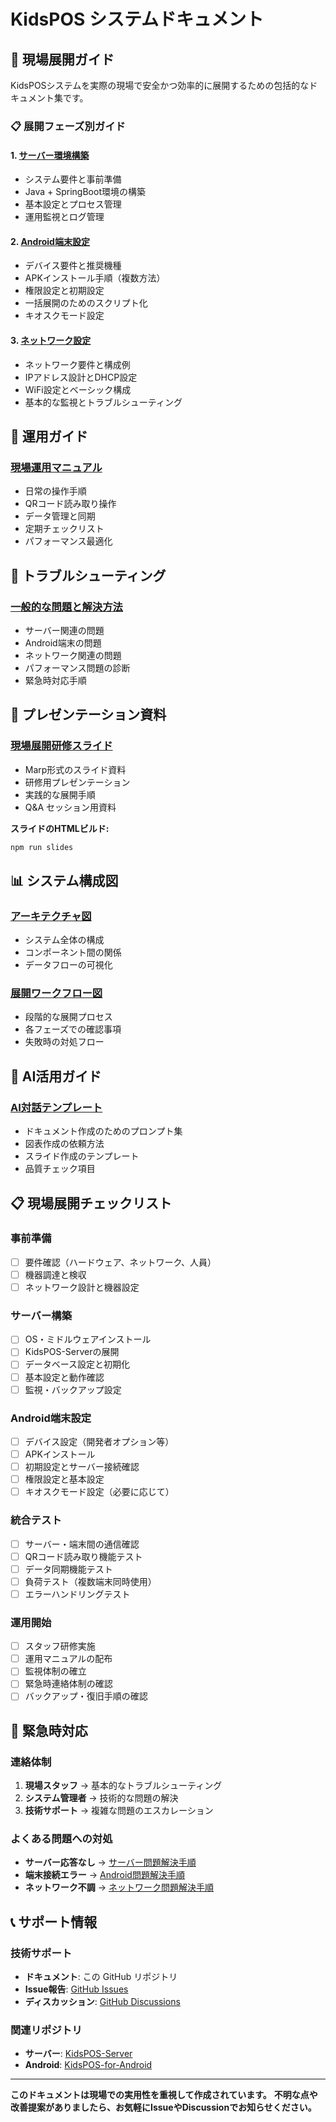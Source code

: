 # KidsPOS システムドキュメント

## 🚀 現場展開ガイド

KidsPOSシステムを実際の現場で安全かつ効率的に展開するための包括的なドキュメント集です。

### 📋 展開フェーズ別ガイド

#### 1. [サーバー環境構築](deployment/server-setup.md)
- システム要件と事前準備
- Java + SpringBoot環境の構築
- 基本設定とプロセス管理
- 運用監視とログ管理

#### 2. [Android端末設定](deployment/android-setup.md)
- デバイス要件と推奨機種
- APKインストール手順（複数方法）
- 権限設定と初期設定
- 一括展開のためのスクリプト化
- キオスクモード設定

#### 3. [ネットワーク設定](deployment/network-configuration.md)
- ネットワーク要件と構成例
- IPアドレス設計とDHCP設定
- WiFi設定とベーシック構成
- 基本的な監視とトラブルシューティング

## 📖 運用ガイド

### [現場運用マニュアル](user-guide/field-operations.md)
- 日常の操作手順
- QRコード読み取り操作
- データ管理と同期
- 定期チェックリスト
- パフォーマンス最適化

## 🔧 トラブルシューティング

### [一般的な問題と解決方法](troubleshooting/common-issues.md)
- サーバー関連の問題
- Android端末の問題  
- ネットワーク関連の問題
- パフォーマンス問題の診断
- 緊急時対応手順

## 🎯 プレゼンテーション資料

### [現場展開研修スライド](../slides/deployment-training.md)
- Marp形式のスライド資料
- 研修用プレゼンテーション
- 実践的な展開手順
- Q&A セッション用資料

**スライドのHTMLビルド:**
```bash
npm run slides
```

## 📊 システム構成図

### [アーキテクチャ図](../diagrams/system-architecture.svg)
- システム全体の構成
- コンポーネント間の関係
- データフローの可視化

### [展開ワークフロー図](../diagrams/deployment-workflow.svg)
- 段階的な展開プロセス
- 各フェーズでの確認事項
- 失敗時の対処フロー

## 🤖 AI活用ガイド

### [AI対話テンプレート](../templates/ai-conversation-templates.md)
- ドキュメント作成のためのプロンプト集
- 図表作成の依頼方法
- スライド作成のテンプレート
- 品質チェック項目

## 📋 現場展開チェックリスト

### 事前準備
- [ ] 要件確認（ハードウェア、ネットワーク、人員）
- [ ] 機器調達と検収
- [ ] ネットワーク設計と機器設定

### サーバー構築
- [ ] OS・ミドルウェアインストール
- [ ] KidsPOS-Serverの展開
- [ ] データベース設定と初期化
- [ ] 基本設定と動作確認
- [ ] 監視・バックアップ設定

### Android端末設定
- [ ] デバイス設定（開発者オプション等）
- [ ] APKインストール
- [ ] 初期設定とサーバー接続確認
- [ ] 権限設定と基本設定
- [ ] キオスクモード設定（必要に応じて）

### 統合テスト
- [ ] サーバー・端末間の通信確認
- [ ] QRコード読み取り機能テスト
- [ ] データ同期機能テスト
- [ ] 負荷テスト（複数端末同時使用）
- [ ] エラーハンドリングテスト

### 運用開始
- [ ] スタッフ研修実施
- [ ] 運用マニュアルの配布
- [ ] 監視体制の確立
- [ ] 緊急時連絡体制の確認
- [ ] バックアップ・復旧手順の確認

## 🚨 緊急時対応

### 連絡体制
1. **現場スタッフ** → 基本的なトラブルシューティング
2. **システム管理者** → 技術的な問題の解決
3. **技術サポート** → 複雑な問題のエスカレーション

### よくある問題への対処
- **サーバー応答なし** → [サーバー問題解決手順](troubleshooting/common-issues.md#サーバー関連の問題)
- **端末接続エラー** → [Android問題解決手順](troubleshooting/common-issues.md#android端末関連の問題)
- **ネットワーク不調** → [ネットワーク問題解決手順](troubleshooting/common-issues.md#ネットワーク関連の問題)

## 📞 サポート情報

### 技術サポート
- **ドキュメント**: この GitHub リポジトリ
- **Issue報告**: [GitHub Issues](https://github.com/KidsPOSProject/KidsPOS-Docs/issues)
- **ディスカッション**: [GitHub Discussions](https://github.com/KidsPOSProject/KidsPOS-Docs/discussions)

### 関連リポジトリ
- **サーバー**: [KidsPOS-Server](https://github.com/KidsPOSProject/KidsPOS-Server)
- **Android**: [KidsPOS-for-Android](https://github.com/KidsPOSProject/KidsPOS-for-Android)

---

**このドキュメントは現場での実用性を重視して作成されています。**
**不明な点や改善提案がありましたら、お気軽にIssueやDiscussionでお知らせください。**